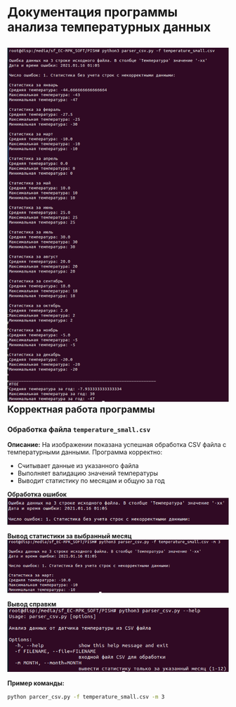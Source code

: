 # Документация программы анализа температурных данных

##  ![Корректная работа программы](./image/screenshot1.png)Корректная работа программы

### Обработка файла `temperature_small.csv`

**Описание:** На изображении показана успешная обработка CSV файла с температурными данными. Программа корректно:
- Считывает данные из указанного файла
- Выполняет валидацию значений температуры
- Выводит статистику по месяцам и общую за год

**Обработка ошибок**
![Обработка ошибок](./image/screenshot2.png)

**Вывод статистики за выбранный месяц**
![Вывод статистики за выбранный месяц](./image/screenshot3.png)

**Вывод справкм**
![Вывод справки](./image/screenshot4.png)

**Пример команды:**
```bash
python parcer_csv.py -f temperature_small.csv -m 3




